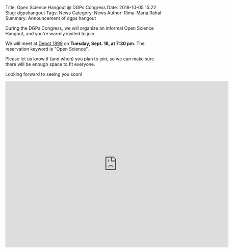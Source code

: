 Title: Open Science Hangout @ DGPs Congress
Date: 2018-10-05 15:22
Slug: dgpshangout
Tags: News
Category: News
Author: Rima-Maria Rahal
Summary: Announcement of dgps hangout

During the DGPs Congress, we will organize an informal Open Science Hangout, and you're warmly invited to join. 

We will meet at [Depot 1899](http://www.depot1899.de) on **Tuesday, Sept. 18, at 7:30 pm**. The reservation keyword is "Open Science".

Please let us know if (and when) you plan to join, so we can make sure there will be enough space to fit everyone. 

Looking forward to seeing you soon! 

<iframe 
src="https://goo.gl/forms/P10Gez1HF7NSRbvn2" 
width="700" height="520" frameborder="0" marginheight="0" marginwidth="0">Loading...</iframe>

